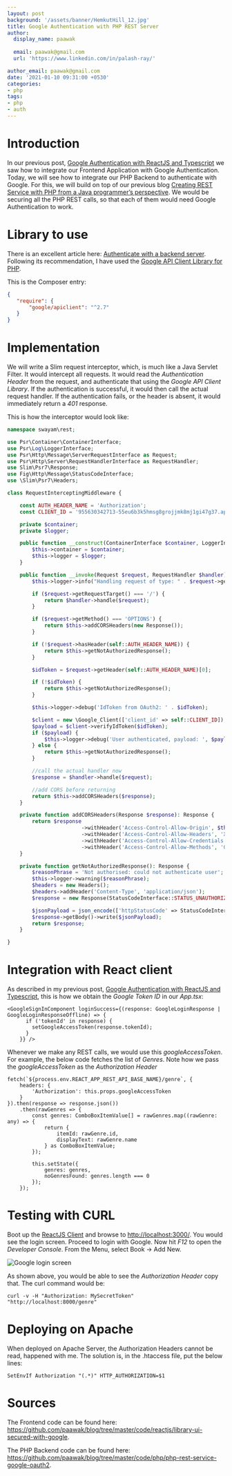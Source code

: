 ```yaml
---
layout: post
background: '/assets/banner/HemkutHill_12.jpg'
title: Google Authentication with PHP REST Server
author:
  display_name: paawak
  
  email: paawak@gmail.com
  url: 'https://www.linkedin.com/in/palash-ray/'

author_email: paawak@gmail.com
date: '2021-01-10 09:31:00 +0530'
categories:
- php
tags:
- php
- auth
---
```

# Introduction
In our previous post, [Google Authentication with ReactJS and Typescript](http://palashray.com/google-authentication-with-reactjs-and-typescript/) we saw how to integrate our Frontend Application with Google Authentication. Today, we will see how to integrate our PHP Backend to authenticate with Google. For this, we will build on top of our previous blog [Creating REST Service with PHP from a Java programmer’s perspective](http://palashray.com/creating-rest-service-with-php-from-a-java-programmers-perspective/). We would be securing all the PHP REST calls, so that each of them would need Google Authentication to work.

# Library to use
 There is an excellent article here: [Authenticate with a backend server](https://developers.google.com/identity/sign-in/web/backend-auth). Following its recommendation, I have used the [Google API Client Library for PHP](https://github.com/googleapis/google-api-php-client).

 This is the Composer entry:

 ```json
 {
    "require": {
        "google/apiclient": "^2.7"
    }
}
 ```

# Implementation
We will write a Slim request interceptor, which, is much like a Java Servlet Filter. It would intercept all requests. It would read the *Authentication Header* from the request, and authenticate that using the *Google API Client Library*. If the authentication is successful, it would then call the actual request handler. If the authentication fails, or the header is absent, it would immediately return a *401* response.

This is how the interceptor would look like:

```php
namespace swayam\rest;

use Psr\Container\ContainerInterface;
use Psr\Log\LoggerInterface;
use Psr\Http\Message\ServerRequestInterface as Request;
use Psr\Http\Server\RequestHandlerInterface as RequestHandler;
use Slim\Psr7\Response;
use Fig\Http\Message\StatusCodeInterface;
use \Slim\Psr7\Headers;

class RequestInterceptingMiddleware {

    const AUTH_HEADER_NAME = 'Authorization';
    const CLIENT_ID = '955630342713-55eu6b3k5hmsg8grojjmk8mj1gi47g37.apps.googleusercontent.com';

    private $container;
    private $logger;

    public function __construct(ContainerInterface $container, LoggerInterface $logger) {
        $this->container = $container;
        $this->logger = $logger;
    }

    public function __invoke(Request $request, RequestHandler $handler): Response {
        $this->logger->info("Handling request of type: " . $request->getMethod() . ", with target-uri: " . $request->getRequestTarget());

        if ($request->getRequestTarget() === '/') {
            return $handler->handle($request);
        }

        if ($request->getMethod() === 'OPTIONS') {
            return $this->addCORSHeaders(new Response());
        }

        if (!$request->hasHeader(self::AUTH_HEADER_NAME)) {
            return $this->getNotAuthorizedResponse();
        }

        $idToken = $request->getHeader(self::AUTH_HEADER_NAME)[0];

        if (!$idToken) {
            return $this->getNotAuthorizedResponse();
        }

        $this->logger->debug('IdToken from OAuth2: ' . $idToken);

        $client = new \Google_Client(['client_id' => self::CLIENT_ID]);
        $payload = $client->verifyIdToken($idToken);
        if ($payload) {
            $this->logger->debug('User authenticated, payload: ', $payload);
        } else {
            return $this->getNotAuthorizedResponse();
        }

        //call the actual handler now
        $response = $handler->handle($request);

        //add CORS before returning
        return $this->addCORSHeaders($response);
    }

    private function addCORSHeaders(Response $response): Response {
        return $response
                        ->withHeader('Access-Control-Allow-Origin', $this->container->get('cors.allow-origin'))
                        ->withHeader('Access-Control-Allow-Headers', 'X-Requested-With, Content-Type, Accept, Origin, Authorization')
                        ->withHeader('Access-Control-Allow-Credentials', 'true')
                        ->withHeader('Access-Control-Allow-Methods', 'GET, POST, PUT, DELETE, PATCH, OPTIONS');
    }

    private function getNotAuthorizedResponse(): Response {
        $reasonPhrase = 'Not authorised: could not authenticate user';
        $this->logger->warning($reasonPhrase);
        $headers = new Headers();
        $headers->addHeader('Content-Type', 'application/json');
        $response = new Response(StatusCodeInterface::STATUS_UNAUTHORIZED, $headers);

        $jsonPayload = json_encode(['httpStatusCode' => StatusCodeInterface::STATUS_UNAUTHORIZED, 'error' => $reasonPhrase], JSON_PRETTY_PRINT);
        $response->getBody()->write($jsonPayload);
        return $response;
    }

}
```

# Integration with React client
As described in my previous post, [Google Authentication with ReactJS and Typescript](http://palashray.com/google-authentication-with-reactjs-and-typescript/), this is how we obtain the *Google Token ID* in our *App.tsx*:

```reactjs
<GoogleSignInComponent loginSuccess={(response: GoogleLoginResponse | GoogleLoginResponseOffline) => {
      if ('tokenId' in response) {
        setGoogleAccessToken(response.tokenId);
      }
    }} />
```

Whenever we make any REST calls, we would use this *googleAccessToken*. For example, the below code fetches the list of *Genres*. Note how we pass the *googleAccessToken* as the *Authorization Header*

```reactjs
fetch(`${process.env.REACT_APP_REST_API_BASE_NAME}/genre`, {
    headers: {
        'Authorization': this.props.googleAccessToken
    }
}).then(response => response.json())
    .then(rawGenres => {
        const genres: ComboBoxItemValue[] = rawGenres.map((rawGenre: any) => {
            return {
                itemId: rawGenre.id,
                displayText: rawGenre.name
            } as ComboBoxItemValue;
        });

        this.setState({
            genres: genres,
            noGenresFound: genres.length === 0
        });
    });
```

# Testing with CURL
Boot up the [ReactJS Client](https://github.com/paawak/blog/tree/master/code/reactjs/library-ui-secured-with-google) and browse to <http://localhost:3000/>. You would see the login screen. Proceed to login with Google. Now hit *F12* to open the *Developer Console*. From the Menu, select Book -> Add New.

![Google login screen](../assets/2021/01/obtaining-google-access-token.png)

As shown above, you would be able to see the *Authorization Header* copy that. The curl command would be:

    curl -v -H "Authorization: MySecretToken" "http://localhost:8000/genre"

# Deploying on Apache

When deployed on Apache Server, the Authorization Headers cannot be read, happened with me. The solution is, in the .htaccess file, put the below lines:

    SetEnvIf Authorization "(.*)" HTTP_AUTHORIZATION=$1

# Sources
The Frontend code can be found here: <https://github.com/paawak/blog/tree/master/code/reactjs/library-ui-secured-with-google>.

The PHP Backend code can be found here: <https://github.com/paawak/blog/tree/master/code/php/php-rest-service-google-oauth2>.
